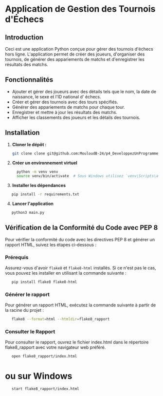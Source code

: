# Application de Gestion des Tournois d'Échecs

## Introduction

Ceci est une application Python conçue pour gérer des tournois d'échecs hors ligne.
L'application permet de créer des joueurs, d'organiser des tournois, de générer des appariements de matchs et
d'enregistrer les résultats des matchs.

## Fonctionnalités

- Ajouter et gérer des joueurs avec des détails tels que le nom, la date de naissance, le sexe et l'ID national d'
  échecs.
- Créer et gérer des tournois avec des tours spécifiés.
- Générer des appariements de matchs pour chaque tour.
- Enregistrer et mettre à jour les résultats des matchs.
- Afficher les classements des joueurs et les détails des tournois.

## Installation

1. **Cloner le dépôt :**

   ```sh
   git clone clone git@github.com:MouloudB-24/p4_DeveloppezUnProgrammeLogicielPython.git
   ```
2. **Créer un environnement virtuel**
    ```sh
      python -m venv venv
      source venv/bin/activate  # Sous Windows utilisez `venv\Scripts\activate`
   ```
3. **Installer les dépendances**

```sh
   pip install -r requirements.txt
   ```

4. **Lancer l'application**

```sh
   python3 main.py
   ```

## Vérification de la Conformité du Code avec PEP 8

Pour vérifier la conformité du code avec les directives PEP 8 et générer un rapport HTML, suivez les étapes 
ci-dessous :

### Prérequis

Assurez-vous d'avoir `flake8` et `flake8-html` installés. Si ce n'est pas le cas, vous pouvez les installer en utilisant
la commande suivante :

```sh
   pip install flake8 flake8-html
   ```

### Générer le rapport
Pour générer un rapport HTML, exécutez la commande suivante à partir de la racine du projet :

```sh
   flake8 --format=html --htmldir=flake8_rapport
   ```

### Consulter le Rapport
Pour consulter le rapport, ouvrez le fichier index.html dans le répertoire flake8_rapport avec votre navigateur 
web préféré.
```sh
   open flake8_rapport/index.html
   ```
# ou sur Windows
```sh
   start flake8_rapport/index.html
   ```
